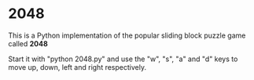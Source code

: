 # 2048
This is a Python implementation of the popular sliding block puzzle game called **2048**

Start it with "python 2048.py" and use the "w", "s", "a" and "d" keys to move up, down, left and right respectively.
